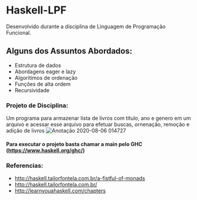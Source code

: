 # Haskell-LPF
 Desenvolvido durante a disciplina de Linguagem de Programação Funcional.
 
## Alguns dos Assuntos Abordados:
  * Estrutura de dados
  * Abordagens eager e lazy
  * Algoritimos de ordenação
  * Funções de alta ordem
  * Recursividade

### Projeto de Disciplina:
Um programa para armazenar lista de livros com titulo, ano e genero em um arquivo e acessar esse arquivo para efetuar buscas, ornenação, remoção e adição de livros
  ![Anotação 2020-08-06 014727](https://user-images.githubusercontent.com/49374221/89497537-e7a88700-d792-11ea-8a42-8884ae3ee0c6.png)
 #### Para executar o projeto basta chamar a main pelo GHC (https://www.haskell.org/ghc/)
### Referencias:
   * http://haskell.tailorfontela.com.br/a-fistful-of-monads
   * http://haskell.tailorfontela.com.br/
   * http://learnyouahaskell.com/chapters
